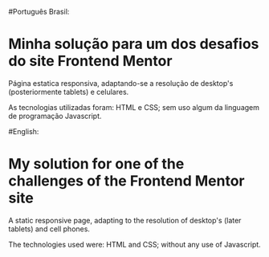 #Português Brasil:

# Minha solução para um dos desafios do site Frontend Mentor
Página estatica responsiva, adaptando-se a resolução de desktop's (posteriormente tablets) e celulares.

As tecnologias utilizadas foram: HTML e CSS; sem uso algum da linguagem de programação Javascript.

#English:

# My solution for one of the challenges of the Frontend Mentor site
A static responsive page, adapting to the resolution of desktop's (later tablets) and cell phones.

The technologies used were: HTML and CSS; without any use of Javascript.
